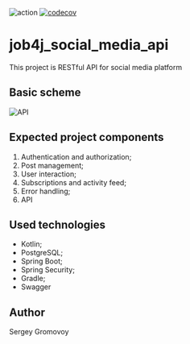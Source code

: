 ![action](https://github.com/Sir-Hedgehog/job4j_social_media_api/actions/workflows/build.yml/badge.svg?branch=main)
[![codecov](https://codecov.io/gh/Sir-Hedgehog/job4j_social_media_api/branch/master/graph/badge.svg)](https://codecov.io/gh/Sir-Hedgehog/job4j_social_media_api)

# job4j_social_media_api
This project is RESTful API for social media platform

## Basic scheme
![API](https://media.sproutsocial.com/uploads/2022/10/API_defined3-02.png)

## Expected project components 

1) Authentication and authorization;
2) Post management;
3) User interaction;
4) Subscriptions and activity feed;
5) Error handling;
6) API

## Used technologies
* Kotlin;
* PostgreSQL;
* Spring Boot;
* Spring Security;
* Gradle;
* Swagger

## Author
Sergey Gromovoy